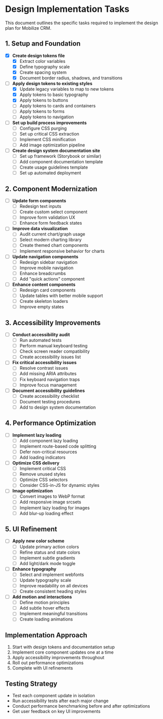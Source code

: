 # Design Implementation Tasks

This document outlines the specific tasks required to implement the design plan for Mobilize CRM.

## 1. Setup and Foundation

- [x] **Create design tokens file**
  - [x] Extract color variables
  - [x] Define typography scale
  - [x] Create spacing system
  - [x] Document border radius, shadows, and transitions

- [ ] **Apply design tokens to existing styles**
  - [x] Update legacy variables to map to new tokens
  - [x] Apply tokens to basic typography
  - [x] Apply tokens to buttons
  - [ ] Apply tokens to cards and containers
  - [ ] Apply tokens to forms
  - [ ] Apply tokens to navigation

- [ ] **Set up build process improvements**
  - [ ] Configure CSS purging
  - [ ] Set up critical CSS extraction
  - [ ] Implement CSS minification
  - [ ] Add image optimization pipeline

- [ ] **Create design system documentation site**
  - [ ] Set up framework (Storybook or similar)
  - [ ] Add component documentation template
  - [ ] Create usage guidelines template
  - [ ] Set up automated deployment

## 2. Component Modernization

- [ ] **Update form components**
  - [ ] Redesign text inputs
  - [ ] Create custom select component
  - [ ] Improve form validation UX
  - [ ] Enhance form feedback states

- [ ] **Improve data visualization**
  - [ ] Audit current chart/graph usage
  - [ ] Select modern charting library
  - [ ] Create themed chart components
  - [ ] Implement responsive behavior for charts

- [ ] **Update navigation components**
  - [ ] Redesign sidebar navigation
  - [ ] Improve mobile navigation
  - [ ] Enhance breadcrumbs
  - [ ] Add "quick actions" component

- [ ] **Enhance content components**
  - [ ] Redesign card components
  - [ ] Update tables with better mobile support
  - [ ] Create skeleton loaders
  - [ ] Improve empty states

## 3. Accessibility Improvements

- [ ] **Conduct accessibility audit**
  - [ ] Run automated tests
  - [ ] Perform manual keyboard testing
  - [ ] Check screen reader compatibility
  - [ ] Create accessibility issues list

- [ ] **Fix critical accessibility issues**
  - [ ] Resolve contrast issues
  - [ ] Add missing ARIA attributes
  - [ ] Fix keyboard navigation traps
  - [ ] Improve focus management

- [ ] **Document accessibility guidelines**
  - [ ] Create accessibility checklist
  - [ ] Document testing procedures
  - [ ] Add to design system documentation

## 4. Performance Optimization

- [ ] **Implement lazy loading**
  - [ ] Add component lazy loading
  - [ ] Implement route-based code splitting
  - [ ] Defer non-critical resources
  - [ ] Add loading indicators

- [ ] **Optimize CSS delivery**
  - [ ] Implement critical CSS
  - [ ] Remove unused styles
  - [ ] Optimize CSS selectors
  - [ ] Consider CSS-in-JS for dynamic styles

- [ ] **Image optimization**
  - [ ] Convert images to WebP format
  - [ ] Add responsive image srcsets
  - [ ] Implement lazy loading for images
  - [ ] Add blur-up loading effect

## 5. UI Refinement

- [ ] **Apply new color scheme**
  - [ ] Update primary action colors
  - [ ] Refine status and state colors
  - [ ] Implement subtle gradients
  - [ ] Add light/dark mode toggle

- [ ] **Enhance typography**
  - [ ] Select and implement webfonts
  - [ ] Update typography scale
  - [ ] Improve readability on all devices
  - [ ] Create consistent heading styles

- [ ] **Add motion and interactions**
  - [ ] Define motion principles
  - [ ] Add subtle hover effects
  - [ ] Implement meaningful transitions
  - [ ] Create loading animations

## Implementation Approach

1. Start with design tokens and documentation setup
2. Implement core component updates one at a time
3. Apply accessibility improvements throughout
4. Roll out performance optimizations
5. Complete with UI refinements

## Testing Strategy

- Test each component update in isolation
- Run accessibility tests after each major change
- Conduct performance benchmarking before and after optimizations
- Get user feedback on key UI improvements 